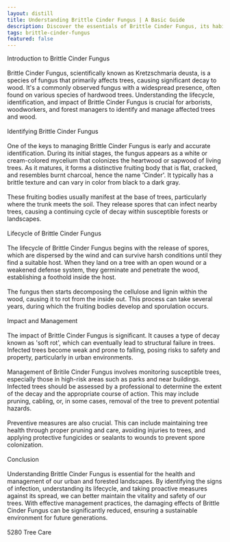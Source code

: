 ```yaml
---
layout: distill
title: Understanding Brittle Cinder Fungus | A Basic Guide
description: Discover the essentials of Brittle Cinder Fungus, its habitat, characteristics, and role in the ecosystem. Your intro to fungal biology.
tags: brittle-cinder-fungus
featured: false
---
```


Introduction to Brittle Cinder Fungus<br /><br />Brittle Cinder Fungus, scientifically known as Kretzschmaria deusta, is a species of fungus that primarily affects trees, causing significant decay to wood. It's a commonly observed fungus with a widespread presence, often found on various species of hardwood trees. Understanding the lifecycle, identification, and impact of Brittle Cinder Fungus is crucial for arborists, woodworkers, and forest managers to identify and manage affected trees and wood.<br /><br />Identifying Brittle Cinder Fungus<br /><br />One of the keys to managing Brittle Cinder Fungus is early and accurate identification. During its initial stages, the fungus appears as a white or cream-colored mycelium that colonizes the heartwood or sapwood of living trees. As it matures, it forms a distinctive fruiting body that is flat, cracked, and resembles burnt charcoal, hence the name 'Cinder'. It typically has a brittle texture and can vary in color from black to a dark gray.<br /><br />These fruiting bodies usually manifest at the base of trees, particularly where the trunk meets the soil. They release spores that can infect nearby trees, causing a continuing cycle of decay within susceptible forests or landscapes.<br /><br />Lifecycle of Brittle Cinder Fungus<br /><br />The lifecycle of Brittle Cinder Fungus begins with the release of spores, which are dispersed by the wind and can survive harsh conditions until they find a suitable host. When they land on a tree with an open wound or a weakened defense system, they germinate and penetrate the wood, establishing a foothold inside the host.<br /><br />The fungus then starts decomposing the cellulose and lignin within the wood, causing it to rot from the inside out. This process can take several years, during which the fruiting bodies develop and sporulation occurs.<br /><br />Impact and Management<br /><br />The impact of Brittle Cinder Fungus is significant. It causes a type of decay known as 'soft rot', which can eventually lead to structural failure in trees. Infected trees become weak and prone to falling, posing risks to safety and property, particularly in urban environments.<br /><br />Management of Britile Cinder Fungus involves monitoring susceptible trees, especially those in high-risk areas such as parks and near buildings. Infected trees should be assessed by a professional to determine the extent of the decay and the appropriate course of action. This may include pruning, cabling, or, in some cases, removal of the tree to prevent potential hazards.<br /><br />Preventive measures are also crucial. This can include maintaining tree health through proper pruning and care, avoiding injuries to trees, and applying protective fungicides or sealants to wounds to prevent spore colonization.<br /><br />Conclusion<br /><br />Understanding Brittle Cinder Fungus is essential for the health and management of our urban and forested landscapes. By identifying the signs of infection, understanding its lifecycle, and taking proactive measures against its spread, we can better maintain the vitality and safety of our trees. With effective management practices, the damaging effects of Brittle Cinder Fungus can be significantly reduced, ensuring a sustainable environment for future generations.<br /><br />5280 Tree Care
